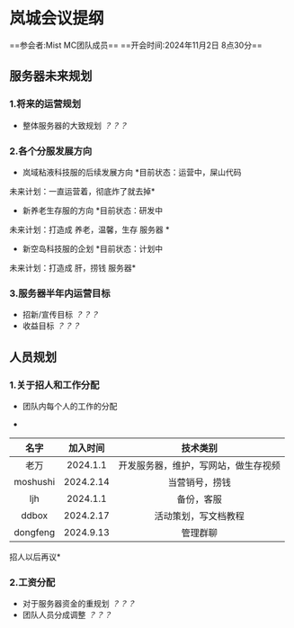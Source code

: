 # **岚城会议提纲**
 ==参会者:Mist MC团队成员==
 ==开会时间:2024年11月2日 8点30分==
 ##  服务器未来规划
### 1.将来的运营规划
- 整体服务器的大致规划
*？？？*
### 2.各个分服发展方向
- 岚域粘液科技服的后续发展方向
*目前状态：运营中，屎山代码

未来计划：一直运营着，彻底炸了就去掉*
- 新养老生存服的方向
 *目前状态：研发中

未来计划：打造成 养老，温馨，生存 服务器
*
- 新空岛科技服的企划
*目前状态：计划中

未来计划：打造成 肝，捞钱 服务器*
### 3.服务器半年内运营目标
- 招新/宣传目标
 *？？？*
- 收益目标
 *？？？*
## 人员规划
### 1.关于招人和工作分配
- 团队内每个人的工作的分配
 *
|   名字   | 加入时间  |               技术类别               |
| :------: | :-------: | :----------------------------------: |
|   老万   | 2024.1.1  | 开发服务器，维护，写网站，做生存视频 |
| moshushi | 2024.2.14 |            当营销号，捞钱            |
|   ljh    | 2024.1.1  |              备份，客服              |
|  ddbox   | 2024.2.17 |         活动策划，写文档教程         |
| dongfeng | 2024.9.13 |               管理群聊               |

招人以后再议*
### 2.工资分配
- 对于服务器资金的重规划
 *？？？*
- 团队人员分成调整
 *？？？*






<!--stackedit_data:
eyJoaXN0b3J5IjpbNzkxOTcwMjA3LC0xNTM1MDI3MTM5XX0=
-->